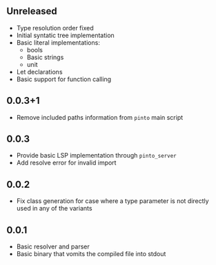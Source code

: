 ## Unreleased

- Type resolution order fixed
- Initial syntatic tree implementation
- Basic literal implementations:
  - bools
  - Basic strings
  - unit
- Let declarations
- Basic support for function calling

## 0.0.3+1

- Remove included paths information from `pinto` main script

## 0.0.3

- Provide basic LSP implementation through `pinto_server`
- Add resolve error for invalid import

## 0.0.2

- Fix class generation for case where a type parameter is not directly used in
  any of the variants

## 0.0.1

- Basic resolver and parser
- Basic binary that vomits the compiled file into stdout
